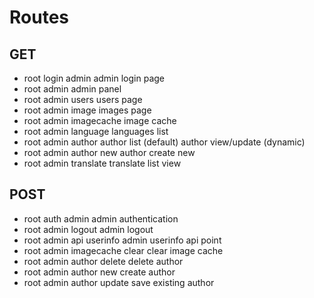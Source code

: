 # Routes

## GET

- root login admin          admin login page
- root admin                admin panel
- root admin users          users page
- root admin image          images page
- root admin imagecache     image cache
- root admin language       languages list
- root admin author         author list (default)
                            author view/update (dynamic)
- root admin author new     author create new
- root admin translate      translate list view

## POST

- root auth admin               admin authentication
- root admin logout             admin logout
- root admin api userinfo       admin userinfo api point
- root admin imagecache clear   clear image cache
- root admin author delete      delete author
- root admin author new         create author
- root admin author update      save existing author
